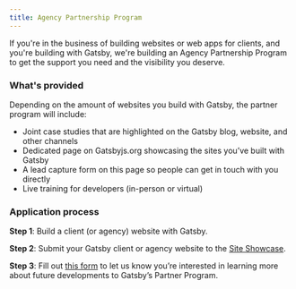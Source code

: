 ```yaml
---
title: Agency Partnership Program
---
```


If you're in the business of building websites or web apps for clients, and you're building with Gatsby, we're building an Agency Partnership Program to get the support you need and the visibility you deserve.

### What's provided

Depending on the amount of websites you build with Gatsby, the partner program will include:

* Joint case studies that are highlighted on the Gatsby blog, website, and other channels
* Dedicated page on Gatsbyjs.org showcasing the sites you’ve built with Gatsby
* A lead capture form on this page so people can get in touch with you directly
* Live training for developers (in-person or virtual)

### Application process

**Step 1**: Build a client (or agency) website with Gatsby.

**Step 2**: Submit your Gatsby client or agency website to the [Site Showcase](/showcase/).

**Step 3**: Fill out [this form](/blog/2018-08-01-partner-program/#partner-application-form) to let us know you’re interested in learning more about future developments to Gatsby’s Partner Program.